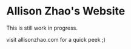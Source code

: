 # Allison Zhao's Website

This is still work in progress.

visit allisonzhao.com for a quick peek ;)
